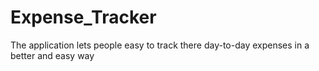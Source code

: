 # Expense_Tracker
The application lets people easy to track there day-to-day expenses in a better and easy way
